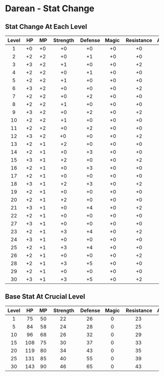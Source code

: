 # Darean - Stat Change

## Stat Change At Each Level

| Level | HP  | MP  | Strength | Defense | Magic | Resistance | Agility | Accuracy | Crit
|:-----:|:---:|:---:|:--------:|:-------:|:-----:|:----------:|:-------:|:--------:|:----:
|  1    | +0  | +0  | +0       | +0      | +0    | +0         | +0      | +0       | +0
|  2    | +2  | +2  | +0       | +1      | +0    | +0         | +0      | +0       | +0
|  3    | +3  | +2  | +1       | +0      | +0    | +2         | +0      | +0       | +0
|  4    | +2  | +2  | +0       | +1      | +0    | +0         | +1      | +0       | +0
|  5    | +2  | +2  | +1       | +0      | +0    | +0         | +0      | +5       | +0
|  6    | +3  | +2  | +0       | +0      | +0    | +2         | +0      | +0       | +2
|  7    | +2  | +2  | +0       | +2      | +0    | +0         | +0      | +0       | +0
|  8    | +2  | +2  | +1       | +0      | +0    | +0         | +1      | +0       | +0
|  9    | +3  | +2  | +0       | +2      | +0    | +2         | +0      | +0       | +0
|  10   | +2  | +2  | +1       | +0      | +0    | +0         | +0      | +5       | +0
|  11   | +2  | +2  | +0       | +2      | +0    | +0         | +0      | +0       | +0
|  12   | +3  | +2  | +0       | +0      | +0    | +2         | +1      | +0       | +2
|  13   | +2  | +1  | +2       | +0      | +0    | +0         | +0      | +0       | +0
|  14   | +2  | +1  | +0       | +3      | +0    | +0         | +0      | +0       | +0
|  15   | +3  | +1  | +2       | +0      | +0    | +2         | +0      | +5       | +0
|  16   | +2  | +1  | +0       | +3      | +0    | +0         | +1      | +0       | +0
|  17   | +2  | +1  | +0       | +0      | +0    | +0         | +0      | +0       | +0
|  18   | +3  | +1  | +2       | +3      | +0    | +2         | +0      | +0       | +2
|  19   | +2  | +1  | +0       | +0      | +0    | +0         | +0      | +0       | +0
|  20   | +2  | +1  | +2       | +0      | +0    | +0         | +1      | +5       | +0
|  21   | +3  | +1  | +0       | +4      | +0    | +2         | +0      | +0       | +0
|  22   | +2  | +1  | +0       | +0      | +0    | +0         | +0      | +0       | +0
|  27   | +3  | +1  | +0       | +0      | +0    | +0         | +0      | +0       | +0
|  23   | +2  | +1  | +3       | +4      | +0    | +2         | +1      | +0       | +0
|  24   | +3  | +1  | +0       | +0      | +0    | +0         | +0      | +0       | +2
|  25   | +2  | +1  | +3       | +4      | +0    | +0         | +0      | +5       | +0
|  26   | +2  | +1  | +0       | +0      | +0    | +2         | +0      | +0       | +0
|  28   | +2  | +1  | +3       | +5      | +0    | +0         | +1      | +0       | +0
|  29   | +2  | +1  | +0       | +0      | +0    | +0         | +0      | +0       | +0
|  30   | +3  | +1  | +3       | +5      | +0    | +2         | +0      | +5       | +2

## Base Stat At Crucial Level

| Level | HP    | MP    | Strength | Defense | Magic | Resistance | Agility | Accuracy | Crit
|:-----:|:-----:|:-----:|:--------:|:-------:|:-----:|:----------:|:-------:|:--------:|:----:
|1      | 75    | 50    | 22       | 26      | 0     | 23         | 16      |    75    |  5
|5     | 84  | 58  | 24       | 28      | 0     | 25         | 17      |    80    |  5
|10    | 96  | 68  | 26       | 32      | 0     | 29         | 18      |    85    |  7
|15    | 108 | 75  | 30       | 37      | 0     | 33         | 19      |    90    |  9
|20    | 119 | 80  | 34       | 43      | 0     | 35         | 21      |    95    |  11
|25    | 131 | 85  | 40       | 55      | 0     | 39         | 22      |    100   |  13
|30    | 143 | 90  | 46       | 65      | 0     | 43         | 23      |    105   |  15
